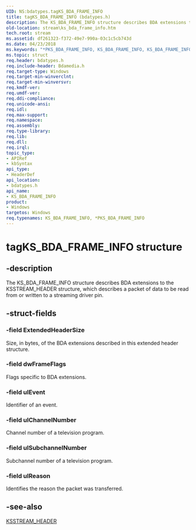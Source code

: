 ```yaml
---
UID: NS:bdatypes.tagKS_BDA_FRAME_INFO
title: tagKS_BDA_FRAME_INFO (bdatypes.h)
description: The KS_BDA_FRAME_INFO structure describes BDA extensions to the KSSTREAM_HEADER structure, which describes a packet of data to be read from or written to a streaming driver pin.
old-location: stream\ks_bda_frame_info.htm
tech.root: stream
ms.assetid: df261323-f372-49e7-990a-03c1c5cb743d
ms.date: 04/23/2018
ms.keywords: "*PKS_BDA_FRAME_INFO, KS_BDA_FRAME_INFO, KS_BDA_FRAME_INFO structure [Streaming Media Devices], PKS_BDA_FRAME_INFO, PKS_BDA_FRAME_INFO structure pointer [Streaming Media Devices], bdaref_62fe9ca5-dca5-4287-83e8-59667d70d953.xml, bdatypes/KS_BDA_FRAME_INFO, bdatypes/PKS_BDA_FRAME_INFO, stream.ks_bda_frame_info, tagKS_BDA_FRAME_INFO"
ms.topic: struct
req.header: bdatypes.h
req.include-header: Bdamedia.h
req.target-type: Windows
req.target-min-winverclnt: 
req.target-min-winversvr: 
req.kmdf-ver: 
req.umdf-ver: 
req.ddi-compliance: 
req.unicode-ansi: 
req.idl: 
req.max-support: 
req.namespace: 
req.assembly: 
req.type-library: 
req.lib: 
req.dll: 
req.irql: 
topic_type:
- APIRef
- kbSyntax
api_type:
- HeaderDef
api_location:
- bdatypes.h
api_name:
- KS_BDA_FRAME_INFO
product:
- Windows
targetos: Windows
req.typenames: KS_BDA_FRAME_INFO, *PKS_BDA_FRAME_INFO
---
```


# tagKS_BDA_FRAME_INFO structure


## -description


The KS_BDA_FRAME_INFO structure describes BDA extensions to the KSSTREAM_HEADER structure, which describes a packet of data to be read from or written to a streaming driver pin. 


## -struct-fields




### -field ExtendedHeaderSize

Size, in bytes, of the BDA extensions described in this extended header structure.


### -field dwFrameFlags

Flags specific to BDA extensions. 


### -field ulEvent

Identifier of an event.


### -field ulChannelNumber

Channel number of a television program.


### -field ulSubchannelNumber

Subchannel number of a television program.


### -field ulReason

Identifies the reason the packet was transferred.


## -see-also




<a href="https://msdn.microsoft.com/library/windows/hardware/ff567138">KSSTREAM_HEADER</a>
 

 


